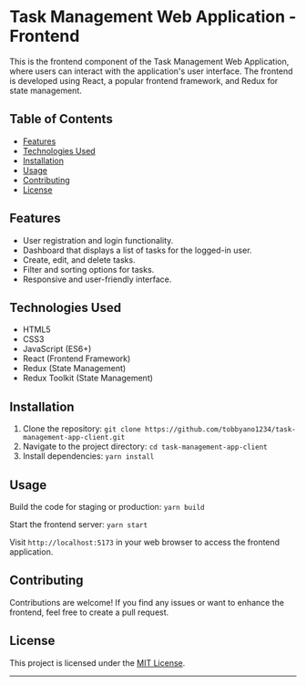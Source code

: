 # Task Management Web Application - Frontend

This is the frontend component of the Task Management Web Application, where users can interact with the application's user interface. The frontend is developed using React, a popular frontend framework, and Redux for state management.

## Table of Contents

- [Features](#features)
- [Technologies Used](#technologies-used)
- [Installation](#installation)
- [Usage](#usage)
- [Contributing](#contributing)
- [License](#license)

## Features

- User registration and login functionality.
- Dashboard that displays a list of tasks for the logged-in user.
- Create, edit, and delete tasks.
- Filter and sorting options for tasks.
- Responsive and user-friendly interface.

## Technologies Used

- HTML5
- CSS3
- JavaScript (ES6+)
- React (Frontend Framework)
- Redux (State Management)
- Redux Toolkit (State Management)

## Installation

1. Clone the repository: `git clone https://github.com/tobbyano1234/task-management-app-client.git`
2. Navigate to the project directory: `cd task-management-app-client`
3. Install dependencies: `yarn install`

## Usage

Build the code for staging or production: `yarn build`

Start the frontend server: `yarn start`

Visit `http://localhost:5173` in your web browser to access the frontend application.

## Contributing

Contributions are welcome! If you find any issues or want to enhance the frontend, feel free to create a pull request.

## License

This project is licensed under the [MIT License](LICENSE).

---
